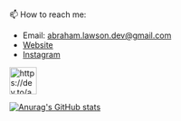 📫 How to reach me: 
- Email: abraham.lawson.dev@gmail.com
- [Website](https://lawson-nguyen.vercel.app)
- [Instagram](https://www.instagram.com/lawson_nguyen/)

<a href="https://dev.to/abrahamlawson">
<img src="https://d2fltix0v2e0sb.cloudfront.net/dev-badge.svg" alt="https://dev.to/abrahamlawson" width="48">
</a>

[![Anurag's GitHub stats](https://github-readme-stats.vercel.app/api?username=lawson-ng)](https://github.com/anuraghazra/github-readme-stats)

<!--
**AbrahamLawson/AbrahamLawson** is a ✨ _special_ ✨ repository because its `README.md` (this file) appears on your GitHub profile.

Here are some ideas to get you started:

- 🔭 I’m currently working on ...
- 🌱 I’m currently learning ...
- 👯 I’m looking to collaborate on ...
- 🤔 I’m looking for help with ...
- 💬 Ask me about ...
- 📫 How to reach me: ...
- 😄 Pronouns: ...
- ⚡ Fun fact: ...
-->

